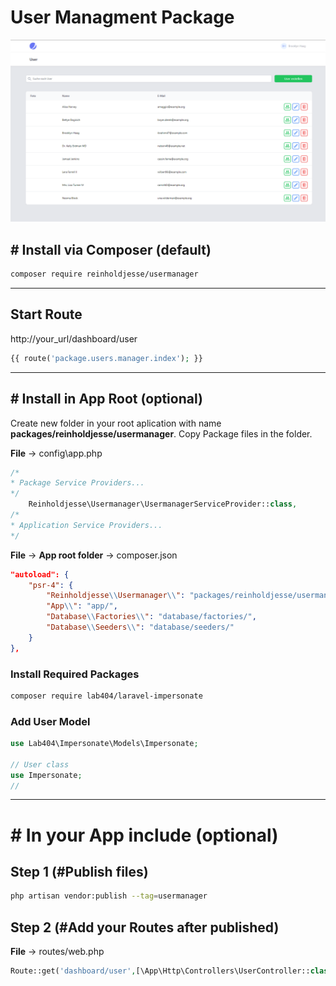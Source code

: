# User Managment Package

![preview](./img/view.png)

## # Install via Composer (default)

```bash
composer require reinholdjesse/usermanager
```

---

## Start Route

http://your_url/dashboard/user

```php
{{ route('package.users.manager.index'); }}
```

---

## # Install in App Root (optional)

Create new folder in your root aplication with name **packages/reinholdjesse/usermanager**.
Copy Package files in the folder.

**File** -> config\app.php

```php
/*
* Package Service Providers...
*/
    Reinholdjesse\Usermanager\UsermanagerServiceProvider::class,
/*
* Application Service Providers...
*/
```

**File** -> **App root folder** -> composer.json

```json
"autoload": {
    "psr-4": {
        "Reinholdjesse\\Usermanager\\": "packages/reinholdjesse/usermanager/src/",
        "App\\": "app/",
        "Database\\Factories\\": "database/factories/",
        "Database\\Seeders\\": "database/seeders/"
    }
},
```

### Install Required Packages

```bash
composer require lab404/laravel-impersonate
```

### Add User Model

```php
use Lab404\Impersonate\Models\Impersonate;

// User class
use Impersonate;
//

```

---

# # In your App include (optional)

## Step 1 (#Publish files)

```bash
php artisan vendor:publish --tag=usermanager
```

## Step 2 (#Add your Routes after published)

**File** -> routes/web.php

```php
Route::get('dashboard/user',[\App\Http\Controllers\UserController::class,'index']);
```
